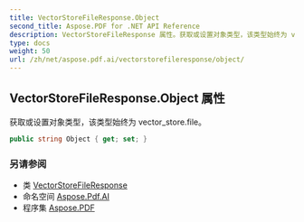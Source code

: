 ```yaml
---
title: VectorStoreFileResponse.Object
second_title: Aspose.PDF for .NET API Reference
description: VectorStoreFileResponse 属性。获取或设置对象类型，该类型始终为 vector_store.file
type: docs
weight: 50
url: /zh/net/aspose.pdf.ai/vectorstorefileresponse/object/
---
```

## VectorStoreFileResponse.Object 属性

获取或设置对象类型，该类型始终为 vector_store.file。

```csharp
public string Object { get; set; }
```

### 另请参阅

* 类 [VectorStoreFileResponse](../)
* 命名空间 [Aspose.Pdf.AI](../../../aspose.pdf.ai/)
* 程序集 [Aspose.PDF](../../../)